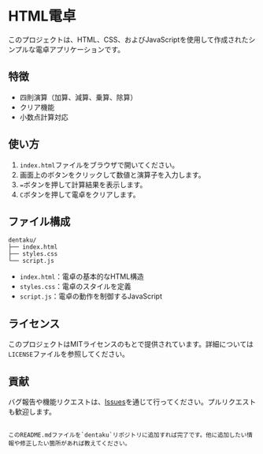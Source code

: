 # HTML電卓

このプロジェクトは、HTML、CSS、およびJavaScriptを使用して作成されたシンプルな電卓アプリケーションです。

## 特徴

- 四則演算（加算、減算、乗算、除算）
- クリア機能
- 小数点計算対応

## 使い方

1. `index.html`ファイルをブラウザで開いてください。
2. 画面上のボタンをクリックして数値と演算子を入力します。
3. `=`ボタンを押して計算結果を表示します。
4. `C`ボタンを押して電卓をクリアします。

## ファイル構成

```
dentaku/
├── index.html
├── styles.css
└── script.js
```

- `index.html`：電卓の基本的なHTML構造
- `styles.css`：電卓のスタイルを定義
- `script.js`：電卓の動作を制御するJavaScript

## ライセンス

このプロジェクトはMITライセンスのもとで提供されています。詳細については`LICENSE`ファイルを参照してください。

## 貢献

バグ報告や機能リクエストは、[Issues](https://github.com/takukkwt/dentaku/issues)を通じて行ってください。プルリクエストも歓迎します。
```

このREADME.mdファイルを`dentaku`リポジトリに追加すれば完了です。他に追加したい情報や修正したい箇所があれば教えてください。
